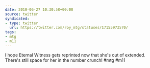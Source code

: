 ```yaml
---
date: 2010-06-27 10:30:58+00:00
source: twitter
syndicated:
- type: twitter
  url: https://twitter.com/roy_mtg/statuses/17155973570/
tags:
- mtg
- m11
---
```


I hope Eternal Witness gets reprinted now that she's out of extended. There's still space for her in the number crunch! #mtg #m11